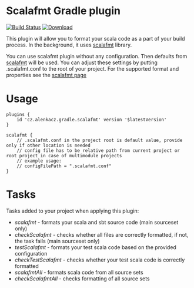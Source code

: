 # Scalafmt Gradle plugin

[![Build Status](https://travis-ci.org/alenkacz/gradle-scalafmt.svg)](https://travis-ci.org/alenkacz/gradle-scalafmt) [ ![Download](https://api.bintray.com/packages/alenkacz/maven/gradle-scalafmt/images/download.svg) ](https://bintray.com/alenkacz/maven/gradle-scalafmt/_latestVersion)

This plugin will allow you to format your scala code as a part of your build process. In the background, it uses [scalafmt](https://github.com/scalameta/scalafmt) library.

You can use scalafmt plugin without any configuration. Then defaults from [scalafmt](http://scalameta.org/scalafmt/) will be used. You can adjust these settings by putting .scalafmt.conf to the root of your project. For the supported format and properties see the [scalafmt page](http://scalameta.org/scalafmt/)

Usage
====================

	plugins {
		id 'cz.alenkacz.gradle.scalafmt' version '$latestVersion'
	}
	
	scalafmt {
	    // .scalafmt.conf in the project root is default value, provide only if other location is needed
	    // config file has to be relative path from current project or root project in case of multimodule projects
	    // example usage: 
	    // configFilePath = ".scalafmt.conf"
	}


Tasks
====================
Tasks added to your project when applying this plugin:

- *scalafmt* - formats your scala and sbt source code (main sourceset only)
- *checkScalafmt* - checks whether all files are correctly formatted, if not, the task fails  (main sourceset only)
- *testScalafmt* - formats your test scala code based on the provided configuration
- *checkTestScalafmt* - checks whether your test scala code is correctly formatted
- *scalafmtAll* - formats scala code from all source sets
- *checkScalafmtAll* - checks formatting of all source sets
